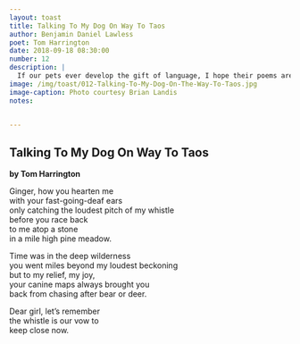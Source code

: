 ```yaml
---
layout: toast
title: Talking To My Dog On Way To Taos
author: Benjamin Daniel Lawless
poet: Tom Harrington
date: 2018-09-18 08:30:00
number: 12
description: |
  If our pets ever develop the gift of language, I hope their poems are as kind as Tom Harrington’s ode to his dear friend, Ginger.
image: /img/toast/012-Talking-To-My-Dog-On-The-Way-To-Taos.jpg
image-caption: Photo courtesy Brian Landis
notes:


---
```


## Talking To My Dog On Way To Taos
**by Tom Harrington**

Ginger, how you hearten me  
with your fast-going-deaf ears  
only catching the loudest pitch of my whistle  
before you race back   
to me atop a stone  
in a mile high pine meadow.  

Time was in the deep wilderness   
you went miles beyond my loudest beckoning  
but to my relief, my joy,  
your canine maps always brought you  
back from chasing after bear or deer.  

Dear girl, let’s remember  
the whistle is our vow to  
keep close now.  
